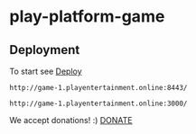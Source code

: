 # play-platform-game

## Deployment
To start see [Deploy](ops/ansible/README.md)


``` Game
http://game-1.playentertainment.online:8443/

```

``` Relay
http://game-1.playentertainment.online:3000/

```

We accept donations! :)
[DONATE](https://bitclout.com/u/pay2play)